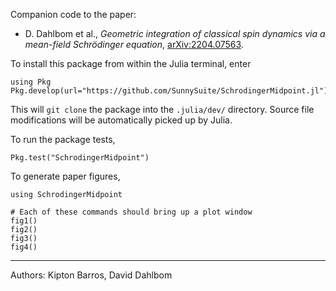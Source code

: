 Companion code to the paper:

* D. Dahlbom et al., _Geometric integration of classical spin dynamics via a mean-field Schrödinger equation_, [arXiv:2204.07563](https://arxiv.org/abs/2204.07563).

To install this package from within the Julia terminal, enter
```
using Pkg
Pkg.develop(url="https://github.com/SunnySuite/SchrodingerMidpoint.jl")
```
This will `git clone` the package into the `.julia/dev/` directory. Source file modifications will be automatically picked up by Julia.

To run the package tests,
```
Pkg.test("SchrodingerMidpoint")
```

To generate paper figures,
```
using SchrodingerMidpoint

# Each of these commands should bring up a plot window
fig1()
fig2()
fig3()
fig4()
```

---
Authors: Kipton Barros, David Dahlbom